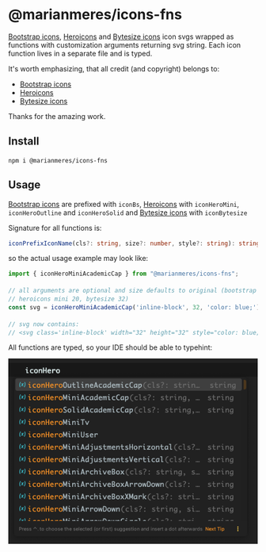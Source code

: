 # @marianmeres/icons-fns

[Bootstrap icons](https://icons.getbootstrap.com/), 
[Heroicons](https://heroicons.com/) 
and [Bytesize icons](https://danklammer.com/bytesize-icons/)
icon svgs wrapped as functions with customization arguments returning svg string. 
Each icon function lives in a separate file and is typed.

It's worth emphasizing, that all credit (and copyright) belongs to:
- [Bootstrap icons](https://icons.getbootstrap.com/)
- [Heroicons](https://heroicons.com/)
- [Bytesize icons](https://danklammer.com/bytesize-icons/)

Thanks for the amazing work.

## Install
```shell
npm i @marianmeres/icons-fns
```

## Usage

[Bootstrap icons](https://icons.getbootstrap.com/) are prefixed with `iconBs`, 
[Heroicons](https://heroicons.com/) with `iconHeroMini`, `iconHeroOutline`
and `iconHeroSolid` and [Bytesize icons](https://danklammer.com/bytesize-icons/) with
`iconBytesize`

Signature for all functions is:

```typescript
iconPrefixIconName(cls?: string, size?: number, style?: string): string;
```

so the actual usage example may look like:

```javascript
import { iconHeroMiniAcademicCap } from "@marianmeres/icons-fns";

// all arguments are optional and size defaults to original (bootstrap 16, heroicons 24, 
// heroicons mini 20, bytesize 32)
const svg = iconHeroMiniAcademicCap('inline-block', 32, 'color: blue;');

// svg now contains:
// <svg class='inline-block' width="32" height="32" style="color: blue;" ... >...</svg>
```

All functions are typed, so your IDE should be able to typehint:

![IDE typehint screenshot](screenshots/screenshot-IDE.png)
